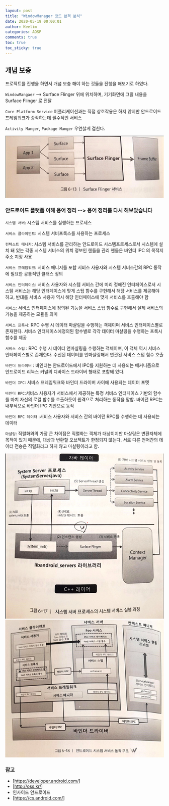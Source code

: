 ```yaml
---
layout: post
title: "WindowManager 코드 본격 분석"
date: 2020-05-19 00:00:01
author: Keelim
categories: AOSP
comments: true
toc: true
toc_sticky: true
---
```


## 개념 보충

프로젝트를 진행을 하면서 개념 보충 해야 하는 것들을 진행을 해보기로 하였다.

`WindowMangaer` --> Surface Flinger 위에 위치하며, 기기화면에 그릴 내용을 Surface Flinger 로 전달

`Core Platform Service` 어플리케이션과는 직접 상호작용은 하지 않지만 안드로이드 프레임워크가 종작하는데 필수적인 서비스

`Activity Manger`, `Package Manger` 우연찮게 겹친다.

![그림](https://github.com/keelim/AOSP/blob/master/docs/assets/as1.png?raw=true)

### 안드로이드 플랫폼 이해 용어 정리 --> 용어 정리를 다시 해보았습니다

`시스템 서버`: 시스템 서비스를 실행하는 프로세스

`서비스 클라이언트`: 시스템 서비프록스를 사용하는 프로세스

`컨텍스트 매니저`: 시스템 서비스를 관리하는 안드로이드 시스템프로세스로서 시스템에 설치 돼 있는 각종 시스템 서비스의 위치 정보인 핸들을 관리
핸들은 바인더 IPC 의 목적지 주소 지정 사용

`서비스 프레임워크`: 서비스 매니저를 포함 서비스 사용자와 시스템 서비스간의 RPC 동작에 필요한 공통적인 클래스 정의

`서비스 인터페이스`: 서비스 사용자와 시스템 서비스 간에 미리 정해진 인터페이스로서 시스템 서비스는 해당 인터페이스에 맞게 스텁 함수를 구현해서 해당 서비스를 제공해야
하고, 반대롤 서비스 사용자 역시 해당 인터페이스에 맞게 서비스를 호출해야 함

`서비스`: 서비스 인터페이스에 정의된 기능을 서비스 스텁 함수로 구현해서 실제 서비스의 기능을 제공하는 모듈을 의미

`서비스 프록시`: RPC 수행 시 데이터 마샬링을 수행하는 객체이며 서비스 인터페이스별로 존재한다. 서비스 인터페이스에정의된 함수별로 각각 데이터 마샬링을
수행하는 프록시 함수를 제공

`서비스 스텁` : RPC 수행 시 데이터 언마샬링을 수행하는 객체이며, 이 객체 역시 서비스 인터페이스별로 존재한다. 수신된 데이터를 언마샬링해서 연관된 서비스 스텁
힘수 호출

`바인더 드라이버` : 바인더는 안드로이드에서 IPC를 지원하는 데 사용되는 메커니즘으로 안드로이드 리눅스 커널의 디바이스 드라이버 형태로 포함돼 있다.

`바인더 IPC`: 서비스 프레임워크와 바인더 드라이버 사이에 사용되는 데이터 포멧

`바인더 RPC`:서비스 사용자가 서비스에서 제공하는 특정 서비스 인터페이스 기반의 함수를 마치 자신의 로컬 함수를 호출하듯이 원격으로 처리하는 동작을 말함. 바이던 RPC는 내부적으로 바인더 IPC 기반으로 동작

`바인더 RPC 데이터` :서비스 사용자와 서비스 간의 바이던 RPC를 수행하는 데 사용되는 데이터

`마샬링`: 직렬화와의 가장 큰 차이점은 직렬화는 객체가 대상이지만 마샬링은 변환자체에 목적이 있기 때문에,
대상과 변환할 오브젝트가 한정되지 않는다. 서로 다른 언어간의 데이터 전송은 직렬화라고 하지 않고 마샬링이라고 함.

![그림](https://github.com/keelim/AOSP/blob/master/docs/assets/as2.png?raw=true)
![그림](https://github.com/keelim/AOSP/blob/master/docs/assets/as3.png?raw=true)

### 참고

- [<https://developer.android.com/>]
- [<http://oss.kr/]>
- 인사이드 안드로이드
- [<https://cs.android.com/>]
